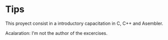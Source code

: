 # Tips
This proyect consist in a introductory capacitation in C, C++ and Asembler.

Acalaration: I'm not the author of the excercises.  
